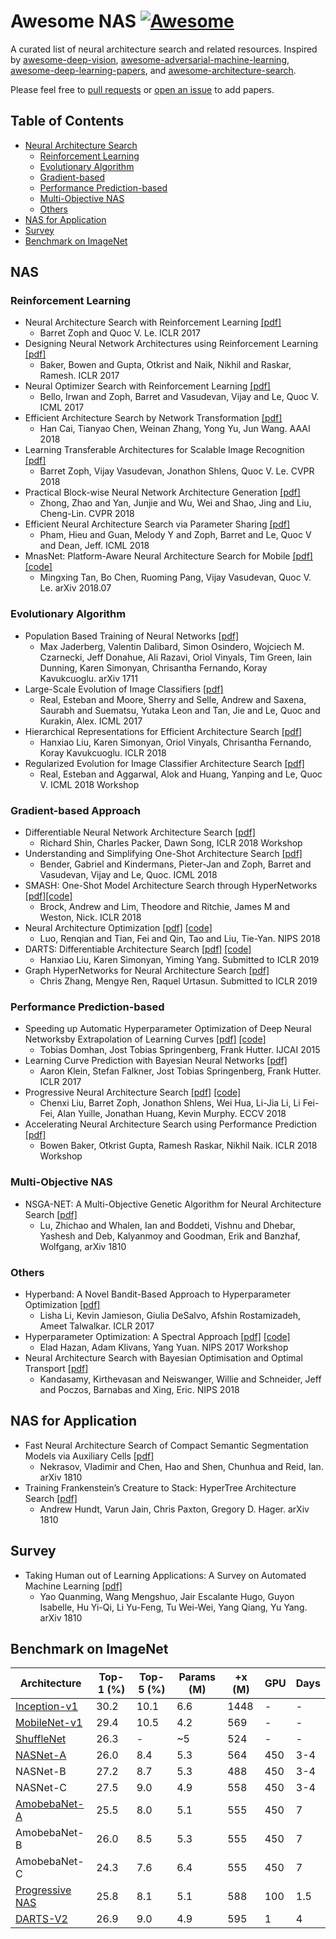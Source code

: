 # Awesome NAS [![Awesome](https://awesome.re/badge.svg)](https://awesome.re)

A curated list of neural architecture search and related resources. Inspired by [awesome-deep-vision](https://github.com/kjw0612/awesome-deep-vision), [awesome-adversarial-machine-learning](https://github.com/yenchenlin/awesome-adversarial-machine-learning), [awesome-deep-learning-papers](https://github.com/terryum/awesome-deep-learning-papers), and [awesome-architecture-search](https://github.com/markdtw/awesome-architecture-search).

Please feel free to [pull requests](https://github.com/D-X-Y/awesome-NAS/pulls) or [open an issue](https://github.com/D-X-Y/awesome-NAS/issues) to add papers.

## Table of Contents

- [Neural Architecture Search](#NAS)
  - [Reinforcement Learning](#reinforcement-learning)
  - [Evolutionary Algorithm](#evolutionary-algorithm)
  - [Gradient-based](#gradient-based-approach)
  - [Performance Prediction-based](#performance-prediction-based)
  - [Multi-Objective NAS](#multi-objective-nas)
  - [Others](#others)
- [NAS for Application](#NAS-for-Application)
- [Survey](#Survey)
- [Benchmark on ImageNet](#benchmark-on-imagenet)


## NAS

### Reinforcement Learning
- Neural Architecture Search with Reinforcement Learning [[pdf]](https://arxiv.org/abs/1611.01578)
  - Barret Zoph and Quoc V. Le. ICLR 2017
- Designing Neural Network Architectures using Reinforcement Learning [[pdf]](https://openreview.net/pdf?id=S1c2cvqee)
  - Baker, Bowen and Gupta, Otkrist and Naik, Nikhil and Raskar, Ramesh. ICLR 2017
- Neural Optimizer Search with Reinforcement Learning [[pdf]](http://proceedings.mlr.press/v70/bello17a/bello17a.pdf)
  - Bello, Irwan and Zoph, Barret and Vasudevan, Vijay and Le, Quoc V. ICML 2017
- Efficient Architecture Search by Network Transformation [[pdf]](https://arxiv.org/pdf/1707.04873.pdf)
  - Han Cai, Tianyao Chen, Weinan Zhang, Yong Yu, Jun Wang. AAAI 2018
- Learning Transferable Architectures for Scalable Image Recognition [[pdf]](http://openaccess.thecvf.com/content_cvpr_2018/papers/Zoph_Learning_Transferable_Architectures_CVPR_2018_paper.pdf)
  - Barret Zoph, Vijay Vasudevan, Jonathon Shlens, Quoc V. Le. CVPR 2018
- Practical Block-wise Neural Network Architecture Generation [[pdf]](http://openaccess.thecvf.com/content_cvpr_2018/papers/Zhong_Practical_Block-Wise_Neural_CVPR_2018_paper.pdf)
  - Zhong, Zhao and Yan, Junjie and Wu, Wei and Shao, Jing and Liu, Cheng-Lin. CVPR 2018
- Efficient Neural Architecture Search via Parameter Sharing [[pdf]](http://proceedings.mlr.press/v80/pham18a.html)
  - Pham, Hieu and Guan, Melody Y and Zoph, Barret and Le, Quoc V and Dean, Jeff. ICML 2018
- MnasNet: Platform-Aware Neural Architecture Search for Mobile [[pdf]](https://arxiv.org/pdf/1807.11626.pdf) [[code]](https://github.com/AnjieZheng/MnasNet-PyTorch)
  - Mingxing Tan, Bo Chen, Ruoming Pang, Vijay Vasudevan, Quoc V. Le. arXiv 2018.07


### Evolutionary Algorithm
- Population Based Training of Neural Networks [[pdf]](https://arxiv.org/abs/1711.09846)
  - Max Jaderberg, Valentin Dalibard, Simon Osindero, Wojciech M. Czarnecki, Jeff Donahue, Ali Razavi, Oriol Vinyals, Tim Green, Iain Dunning, Karen Simonyan, Chrisantha Fernando, Koray Kavukcuoglu. arXiv 1711
- Large-Scale Evolution of Image Classifiers [[pdf]](https://arxiv.org/pdf/1703.01041.pdf)
  - Real, Esteban and Moore, Sherry and Selle, Andrew and Saxena, Saurabh and Suematsu, Yutaka Leon and Tan, Jie and Le, Quoc and Kurakin, Alex. ICML 2017
- Hierarchical Representations for Efficient Architecture Search [[pdf]](https://openreview.net/forum?id=BJQRKzbA-)
  - Hanxiao Liu, Karen Simonyan, Oriol Vinyals, Chrisantha Fernando, Koray Kavukcuoglu. ICLR 2018
- Regularized Evolution for Image Classifier Architecture Search [[pdf]](https://arxiv.org/pdf/1802.01548.pdf)
  - Real, Esteban and Aggarwal, Alok and Huang, Yanping and Le, Quoc V. ICML 2018 Workshop



### Gradient-based Approach
- Differentiable Neural Network Architecture Search [[pdf]](https://openreview.net/pdf?id=BJ-MRKkwG)
  - Richard Shin, Charles Packer, Dawn Song, ICLR 2018 Workshop
- Understanding and Simplifying One-Shot Architecture Search [[pdf]](http://proceedings.mlr.press/v80/bender18a/bender18a.pdf)
  - Bender, Gabriel and Kindermans, Pieter-Jan and Zoph, Barret and Vasudevan, Vijay and Le, Quoc. ICML 2018
- SMASH: One-Shot Model Architecture Search through HyperNetworks [[pdf]](https://arxiv.org/pdf/1708.05344.pdf)[[code]](https://github.com/ajbrock/SMASH)
  - Brock, Andrew and Lim, Theodore and Ritchie, James M and Weston, Nick. ICLR 2018
- Neural Architecture Optimization [[pdf]](https://arxiv.org/pdf/1808.07233.pdf) [[code]](https://github.com/renqianluo/NAO)
  - Luo, Renqian and Tian, Fei and Qin, Tao and Liu, Tie-Yan. NIPS 2018
- DARTS: Differentiable Architecture Search [[pdf]](https://arxiv.org/abs/1806.09055) [[code]](https://github.com/quark0/darts)
  - Hanxiao Liu, Karen Simonyan, Yiming Yang. Submitted to ICLR 2019
- Graph HyperNetworks for Neural Architecture Search [[pdf]](https://arxiv.org/pdf/1810.05749.pdf)
  - Chris Zhang, Mengye Ren, Raquel Urtasun. Submitted to ICLR 2019


### Performance Prediction-based
- Speeding up Automatic Hyperparameter Optimization of Deep Neural Networksby Extrapolation of Learning Curves [[pdf]](http://ml.informatik.uni-freiburg.de/papers/15-IJCAI-Extrapolation_of_Learning_Curves.pdf) [[code]](https://github.com/automl/pylearningcurvepredictor)
  - Tobias Domhan, Jost Tobias Springenberg, Frank Hutter. IJCAI 2015
- Learning Curve Prediction with Bayesian Neural Networks [[pdf]](http://ml.informatik.uni-freiburg.de/papers/17-ICLR-LCNet.pdf)
  - Aaron Klein, Stefan Falkner, Jost Tobias Springenberg, Frank Hutter. ICLR 2017
- Progressive Neural Architecture Search [[pdf]](http://openaccess.thecvf.com/content_ECCV_2018/papers/Chenxi_Liu_Progressive_Neural_Architecture_ECCV_2018_paper.pdf) [[code]](https://github.com/chenxi116/PNASNet)
  - Chenxi Liu, Barret Zoph, Jonathon Shlens, Wei Hua, Li-Jia Li, Li Fei-Fei, Alan Yuille, Jonathan Huang, Kevin Murphy. ECCV 2018
- Accelerating Neural Architecture Search using Performance Prediction [[pdf]](https://arxiv.org/abs/1705.10823)
  - Bowen Baker, Otkrist Gupta, Ramesh Raskar, Nikhil Naik. ICLR 2018 Workshop

### Multi-Objective NAS
- NSGA-NET: A Multi-Objective Genetic Algorithm for Neural Architecture Search [[pdf]](https://arxiv.org/pdf/1810.03522.pdf)
  - Lu, Zhichao and Whalen, Ian and Boddeti, Vishnu and Dhebar, Yashesh and Deb, Kalyanmoy and Goodman, Erik and Banzhaf, Wolfgang, arXiv 1810


### Others
- Hyperband: A Novel Bandit-Based Approach to Hyperparameter Optimization [[pdf]](https://arxiv.org/abs/1603.06560)
  - Lisha Li, Kevin Jamieson, Giulia DeSalvo, Afshin Rostamizadeh, Ameet Talwalkar. ICLR 2017
- Hyperparameter Optimization: A Spectral Approach [[pdf]](https://arxiv.org/abs/1706.00764) [[code]](https://github.com/callowbird/Harmonica)
  - Elad Hazan, Adam Klivans, Yang Yuan. NIPS 2017 Workshop
- Neural Architecture Search with Bayesian Optimisation and Optimal Transport [[pdf]](https://arxiv.org/pdf/1802.07191.pdf)
  - Kandasamy, Kirthevasan and Neiswanger, Willie and Schneider, Jeff and Poczos, Barnabas and Xing, Eric. NIPS 2018

## NAS for Application
- Fast Neural Architecture Search of Compact Semantic Segmentation Models via Auxiliary Cells [[pdf]](https://arxiv.org/pdf/1810.10804.pdf)
  - Nekrasov, Vladimir and Chen, Hao and Shen, Chunhua and Reid, Ian. arXiv 1810
- Training Frankenstein’s Creature to Stack: HyperTree Architecture Search [[pdf]](https://arxiv.org/pdf/1810.11714.pdf)
  - Andrew Hundt, Varun Jain, Chris Paxton, Gregory D. Hager. arXiv 1810

## Survey
- Taking Human out of Learning Applications: A Survey on Automated Machine Learning [[pdf]](https://arxiv.org/abs/1810.13306)
  - Yao Quanming, Wang Mengshuo, Jair Escalante Hugo, Guyon Isabelle, Hu Yi-Qi, Li Yu-Feng, Tu Wei-Wei, Yang Qiang, Yu Yang. arXiv 1810
 
## Benchmark on ImageNet


| Architecture       | Top-1 (%) | Top-5 (%) | Params (M) | +x (M) | GPU | Days |
| ------------------ | --------- | --------- | ---------- | ------ | -   | -    |
| [Inception-v1](https://arxiv.org/pdf/1409.4842.pdf)       | 30.2      | 10.1      | 6.6        | 1448   | -   | -    |
| [MobileNet-v1](https://arxiv.org/abs/1704.04861)       | 29.4      | 10.5      | 4.2        | 569    | -   | -    |
| [ShuffleNet](http://openaccess.thecvf.com/content_cvpr_2018/CameraReady/0642.pdf)         | 26.3      | -         | ~5         | 524    | -   | -    |
| [NASNet-A]((http://openaccess.thecvf.com/content_cvpr_2018/papers/Zoph_Learning_Transferable_Architectures_CVPR_2018_paper.pdf))           | 26.0      | 8.4       | 5.3        | 564    | 450 | 3-4  |
| NASNet-B           | 27.2      | 8.7       | 5.3        | 488    | 450 | 3-4  |
| NASNet-C           | 27.5      | 9.0       | 4.9        | 558    | 450 | 3-4  |
| [AmobebaNet-A](https://arxiv.org/pdf/1802.01548.pdf)       | 25.5      | 8.0       | 5.1        | 555    | 450 |  7   |
| AmobebaNet-B       | 26.0      | 8.5       | 5.3        | 555    | 450 |  7   |
| AmobebaNet-C       | 24.3      | 7.6       | 6.4        | 555    | 450 |  7   |
| [Progressive NAS](http://openaccess.thecvf.com/content_ECCV_2018/papers/Chenxi_Liu_Progressive_Neural_Architecture_ECCV_2018_paper.pdf)    | 25.8      | 8.1       | 5.1        | 588    | 100 | 1.5  |
| [DARTS-V2](https://arxiv.org/abs/1806.09055)           | 26.9      | 9.0       | 4.9        | 595    |  1  |  4   |
